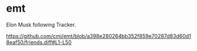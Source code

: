 # emt
Elon Musk following Tracker.

https://github.com/cmj/emt/blob/a398e280264bb352f859e70287d83d60d18eaf50/friends.diff#L1-L50
